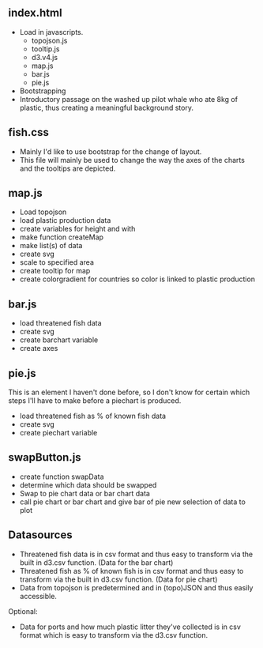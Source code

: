 ## index.html
- Load in javascripts.
  - topojson.js
  - tooltip.js
  - d3.v4.js
  - map.js
  - bar.js
  - pie.js
- Bootstrapping
- Introductory passage on the washed up pilot whale who ate 8kg of plastic,
thus creating a meaningful background story.

## fish.css
- Mainly I'd like to use bootstrap for the change of layout.
- This file will mainly be used to change the way the axes of the charts and the
tooltips are depicted.

## map.js
- Load topojson
- load plastic production data
- create variables for height and with
- make function createMap
- make list(s) of data
- create svg
- scale to specified area
- create tooltip for map
- create colorgradient for countries so color is linked to plastic production

## bar.js
- load threatened fish data
- create svg
- create barchart variable
- create axes

## pie.js
This is an element I haven't done before, so I don't know for certain which steps
I'll have to make before a piechart is produced.
- load threatened fish as % of known fish data
- create svg
- create piechart variable

## swapButton.js
- create function swapData
- determine which data should be swapped
- Swap to pie chart data or bar chart data
- call pie chart or bar chart and give bar of pie new selection of data to plot

## Datasources
- Threatened fish data is in csv format and thus easy to transform via the
built in d3.csv function. (Data for the bar chart)
- Threatened fish as % of known fish is in csv format and thus easy to transform
via the built in d3.csv function. (Data for pie chart)
- Data from topojson is predetermined and in (topo)JSON and thus easily accessible.

Optional:
- Data for ports and how much plastic litter they've collected is in csv format
which is easy to transform via the d3.csv function.
